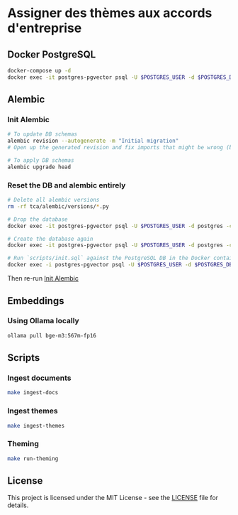 # Assigner des thèmes aux accords d'entreprise

## Docker PostgreSQL

```bash
docker-compose up -d
docker exec -it postgres-pgvector psql -U $POSTGRES_USER -d $POSTGRES_DB -c "\d"
```

## Alembic

### Init Alembic

```bash
# To update DB schemas
alembic revision --autogenerate -m "Initial migration"
# Open up the generated revision and fix imports that might be wrong (because of pgvector for example)

# To apply DB schemas
alembic upgrade head
```

### Reset the DB and alembic entirely

```bash
# Delete all alembic versions
rm -rf tca/alembic/versions/*.py

# Drop the database
docker exec -it postgres-pgvector psql -U $POSTGRES_USER -d postgres -c "DROP DATABASE $POSTGRES_DB;"

# Create the database again
docker exec -it postgres-pgvector psql -U $POSTGRES_USER -d postgres -c "CREATE DATABASE $POSTGRES_DB;"

# Run `scripts/init.sql` against the PostgreSQL DB in the Docker container:
docker exec -i postgres-pgvector psql -U $POSTGRES_USER -d $POSTGRES_DB -f docker-entrypoint-initdb.d/init.sql
```

Then re-run [Init Alembic](#init-alembic)

## Embeddings

### Using Ollama locally

```bash
ollama pull bge-m3:567m-fp16
```

## Scripts

### Ingest documents

```bash
make ingest-docs
```

### Ingest themes

```bash
make ingest-themes
```

### Theming

```bash
make run-theming
```

## License

This project is licensed under the MIT License - see the [LICENSE](LICENSE) file for details.
